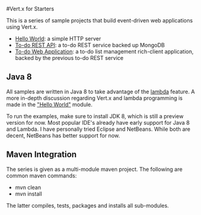 #Vert.x for Starters

This is a series of sample projects that build event-driven web applications using Vert.x. 

* [Hello World](https://github.com/relai/vertx-starters/tree/master/helloworld): a simple HTTP server
* [To-do REST API](https://github.com/relai/vertx-starters/tree/master/todoapi): a to-do REST service backed up MongoDB
* [To-do Web Application](https://github.com/relai/vertx-starters/tree/master/todowebapp): a to-do list management rich-client application, backed by the previous to-do REST service


## Java 8

All samples are written in Java 8 to take advantage of the [lambda](http://relai.blogspot.com/2013/11/java-lambda-cheat-sheet.html) feature. A more in-depth discussion regarding Vert.x and lambda programming is made in the ["Hello World"](https://github.com/relai/vertx-starters/tree/master/helloworld) module.

To run the examples, make sure to install JDK 8, which is still a preview version for now. Most popular IDE's already have early support for Java 8 and Lambda. I have personally tried Eclipse and NetBeans. While both are decent, NetBeans has better support for now.


## Maven Integration

The series is given as a multi-module maven project. The following are common maven commands:

*  mvn clean
*  mvn install

The latter compiles, tests, packages and installs all sub-modules.